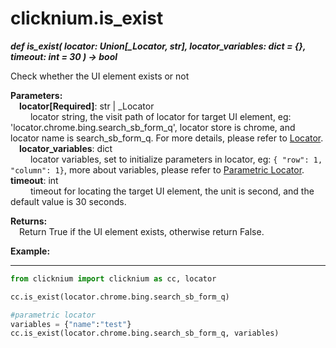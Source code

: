 # clicknium.is_exist
***def is_exist(
        locator: Union[_Locator, str],
        locator_variables: dict = {},
        timeout: int = 30
    ) -> bool***  

Check whether the UI element exists or not  

**Parameters:**  
    &emsp;**locator[Required]**: str | _Locator   
        &emsp;&emsp; locator string, the visit path of locator for target UI element, eg: 'locator.chrome.bing.search_sb_form_q', locator store is chrome, and locator name is search_sb_form_q. For more details, please refer to [Locator](../../automation/locator.md). 
    &emsp;**locator_variables**: dict  
        &emsp;&emsp; locator variables, set to initialize parameters in locator, eg: `{ "row": 1,  "column": 1}`, more about variables, please refer to [Parametric Locator](./doc/automation/parametric_locator.md).
    &emsp;**timeout**: int  
        &emsp;&emsp; timeout for locating the target UI element, the unit is second, and the default value is 30 seconds. 

**Returns:**  
    &emsp;Return True if the UI element exists, otherwise return False.

**Example:**
***
```python
from clicknium import clicknium as cc, locator

cc.is_exist(locator.chrome.bing.search_sb_form_q)

#parametric locator
variables = {"name":"test"}
cc.is_exist(locator.chrome.bing.search_sb_form_q, variables)
```
